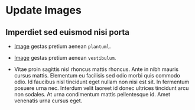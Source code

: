 # Update Images

## Imperdiet sed euismod nisi porta

* [Image](placeholder-750x250.png) gestas pretium aenean `plantuml`.

* [Image](placeholder-750x250.png) gestas pretium aenean `vestibulum`.

* Vitae proin sagittis nisl rhoncus mattis rhoncus. Ante in nibh mauris cursus mattis.
Elementum eu facilisis sed odio morbi quis commodo odio. Id faucibus nisl tincidunt eget nullam non nisi est sit.
In fermentum posuere urna nec. Interdum velit laoreet id donec ultrices tincidunt arcu non sodales.
At urna condimentum mattis pellentesque id. Amet venenatis urna cursus eget.

